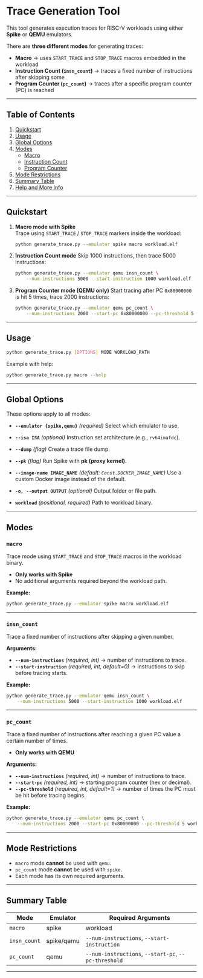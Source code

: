 # Trace Generation Tool

This tool generates execution traces for RISC-V workloads using either **Spike** or **QEMU** emulators.  

There are **three different modes** for generating traces:
- **Macro** → uses `START_TRACE` and `STOP_TRACE` macros embedded in the workload  
- **Instruction Count (`insn_count`)** → traces a fixed number of instructions after skipping some  
- **Program Counter (`pc_count`)** → traces after a specific program counter (PC) is reached  

---

## Table of Contents

1. [Quickstart](#quickstart)
2. [Usage](#usage)
3. [Global Options](#global-options)
4. [Modes](#modes)  
   - [Macro](#macro)  
   - [Instruction Count](#insn_count)  
   - [Program Counter](#pc_count)  
5. [Mode Restrictions](#mode-restrictions)
6. [Summary Table](#summary-table)
7. [Help and More Info](#help-and-more-info)

---

## Quickstart

1. **Macro mode with Spike**  
   Trace using `START_TRACE` / `STOP_TRACE` markers inside the workload:  
    ```bash
   python generate_trace.py --emulator spike macro workload.elf
    ```

2. **Instruction Count mode**
   Skip 1000 instructions, then trace 5000 instructions:

   ```bash
   python generate_trace.py --emulator qemu insn_count \
       --num-instructions 5000 --start-instruction 1000 workload.elf
   ```

3. **Program Counter mode (QEMU only)**
   Start tracing after PC `0x80000000` is hit 5 times, trace 2000 instructions:

   ```bash
   python generate_trace.py --emulator qemu pc_count \
       --num-instructions 2000 --start-pc 0x80000000 --pc-threshold 5 workload.elf
   ```

---

## Usage

```bash
python generate_trace.py [OPTIONS] MODE WORKLOAD_PATH
```

Example with help:

```bash
python generate_trace.py macro --help
```

---

## Global Options

These options apply to all modes:

* **`--emulator {spike,qemu}`** *(required)*
  Select which emulator to use.

* **`--isa ISA`** *(optional)*
  Instruction set architecture (e.g., `rv64imafdc`).

* **`--dump`** *(flag)*
  Create a trace file dump.

* **`--pk`** *(flag)*
  Run Spike with **pk (proxy kernel)**.

* **`--image-name IMAGE_NAME`** *(default: `Const.DOCKER_IMAGE_NAME`)*
  Use a custom Docker image instead of the default.

* **`-o, --output OUTPUT`** *(optional)*
  Output folder or file path.

* **`workload`** *(positional, required)*
  Path to workload binary.

---

## Modes

### `macro`

Trace mode using `START_TRACE` and `STOP_TRACE` macros in the workload binary.

* **Only works with Spike**
* No additional arguments required beyond the workload path.

**Example:**

```bash
python generate_trace.py --emulator spike macro workload.elf
```

---

### `insn_count`

Trace a fixed number of instructions after skipping a given number.

**Arguments:**

* **`--num-instructions`** *(required, int)* → number of instructions to trace.
* **`--start-instruction`** *(required, int, default=0)* → instructions to skip before tracing starts.

**Example:**

```bash
python generate_trace.py --emulator qemu insn_count \
    --num-instructions 5000 --start-instruction 1000 workload.elf
```

---

### `pc_count`

Trace a fixed number of instructions after reaching a given PC value a certain number of times.

* **Only works with QEMU**

**Arguments:**

* **`--num-instructions`** *(required, int)* → number of instructions to trace.
* **`--start-pc`** *(required, int)* → starting program counter (hex or decimal).
* **`--pc-threshold`** *(required, int, default=1)* → number of times the PC must be hit before tracing begins.

**Example:**

```bash
python generate_trace.py --emulator qemu pc_count \
    --num-instructions 2000 --start-pc 0x80000000 --pc-threshold 5 workload.elf
```

---

## Mode Restrictions

* `macro` mode **cannot** be used with `qemu`.
* `pc_count` mode **cannot** be used with `spike`.
* Each mode has its own required arguments.

---

## Summary Table

| Mode         | Emulator   | Required Arguments                                   |
| ------------ | ---------- | ---------------------------------------------------- |
| `macro`      | spike      | workload                                             |
| `insn_count` | spike/qemu | `--num-instructions`, `--start-instruction`          |
| `pc_count`   | qemu       | `--num-instructions`, `--start-pc`, `--pc-threshold` |

---